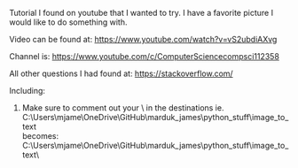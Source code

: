 Tutorial I found on youtube that I wanted to try. I have a favorite picture I would like to do something with.

Video can be found at:
    https://www.youtube.com/watch?v=vS2ubdiAXvg

Channel is:
    https://www.youtube.com/c/ComputerSciencecompsci112358

All other questions I had found at:
    https://stackoverflow.com/

Including:
1.  Make sure to comment out your \ in the destinations
    ie. C:\Users\mjame\OneDrive\GitHub\marduk_james\python_stuff\image_to_text\
    becomes:
    C:\\Users\\mjame\\OneDrive\GitHub\\marduk_james\\python_stuff\\image_to_text\\


    
